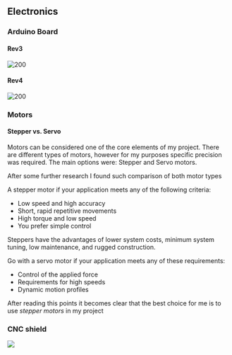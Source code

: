 ## Electronics

### Arduino Board 
#### Rev3
![200](https://i.imgur.com/cXYPimo.png)
#### Rev4
![200](https://i.imgur.com/BRROWqP.png)
### Motors
#### Stepper vs. Servo
Motors can be considered one of the core elements of my project.
There are different types of motors, however for my purposes specific precision was required. The main options were: Stepper and Servo motors.

After some further research I found such comparison of both motor types

A stepper motor if your application meets any of the following criteria:

- Low speed and high accuracy
- Short, rapid repetitive movements
- High torque and low speed
- You prefer simple control

Steppers have the advantages of lower system costs, minimum system tuning, low maintenance, and rugged construction.

Go with a servo motor if your application meets any of these requirements:

- Control of the applied force
- Requirements for high speeds
- Dynamic motion profiles

After reading this points it becomes clear that the best choice for me is to use *stepper motors* in my project
### CNC shield
![](https://i.imgur.com/QzwmnPU.png)
